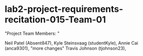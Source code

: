 # lab2-project-requirements-recitation-015-Team-01

"Project Team Members: "

Neil Patel (Absent847),
Kyle Steinsvaag (studentKyle),
Annie Cai (anca9301), "more changes"
Travis Johnson (tjohnson23),


